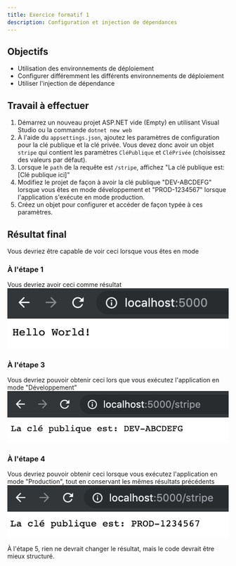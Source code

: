 ```yaml
---
title: Exercice formatif 1
description: Configuration et injection de dépendances
---
```


## Objectifs

- Utilisation des environnements de déploiement
- Configurer différemment les différents environnements de déploiement
- Utiliser l'injection de dépendance


## Travail à effectuer

1. Démarrez un nouveau projet ASP.NET vide (Empty) en utilisant Visual Studio ou la commande `dotnet new web`
2. À l'aide du `appsettings.json`, ajoutez les paramètres de configuration pour la clé publique et la clé privée.
   Vous devez donc avoir un objet `stripe` qui contient les paramètres `CléPublique` et `CléPrivée` (choisissez des valeurs par défaut).
3. Lorsque le `path` de la requête est `/stripe`, affichez "La clé publique est: [Clé publique ici]"
4. Modifiez le projet de façon à avoir la clé publique "DEV-ABCDEFG" lorsque vous êtes en mode développement et "PROD-1234567" lorsque l'application s'exécute en mode production.
5. Créez un objet pour configurer et accéder de façon typée à ces paramètres.


## Résultat final
Vous devriez être capable de voir ceci lorsque vous êtes en mode 

### À l'étape 1
Vous devriez avoir ceci comme résultat
![](images/exercice1-root.png)

### À l'étape 3
Vous devriez pouvoir obtenir ceci lors que vous exécutez l'application en mode "Développement"
![](images/exercice1-dev.png)

### À l'étape 4
Vous devriez pouvoir obtenir ceci lorsque vous exécutez l'application en mode "Production", tout en conservant les mêmes résultats précédents
![](images/exercice1-prod.png)

À l'étape 5, rien ne devrait changer le résultat, mais le code devrait être mieux structuré.

